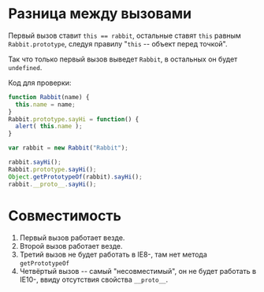 # Разница между вызовами

Первый вызов ставит `this == rabbit`, остальные ставят `this` равным `Rabbit.prototype`, следуя правилу "`this` -- объект перед точкой".

Так что только первый вызов выведет `Rabbit`, в остальных он будет `undefined`.

Код для проверки:

```js run
function Rabbit(name) {
  this.name = name;
}
Rabbit.prototype.sayHi = function() {
  alert( this.name );
}

var rabbit = new Rabbit("Rabbit");

rabbit.sayHi();
Rabbit.prototype.sayHi();
Object.getPrototypeOf(rabbit).sayHi();
rabbit.__proto__.sayHi();
```

# Совместимость

1. Первый вызов работает везде.
2. Второй вызов работает везде.
3. Третий вызов не будет работать в IE8-, там нет метода `getPrototypeOf`
4. Четвёртый вызов -- самый "несовместимый", он не будет работать в IE10-, ввиду отсутствия свойства  `__proto__`.
